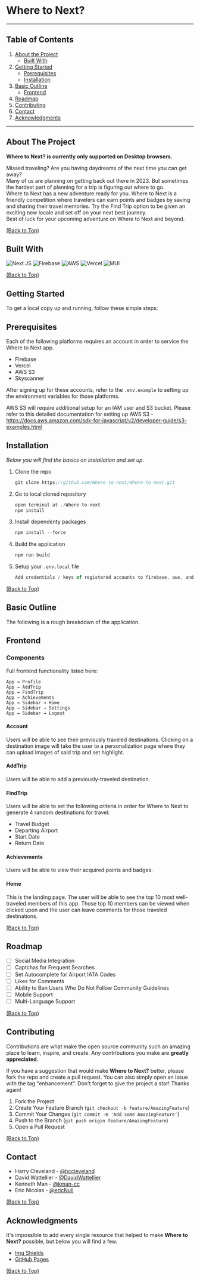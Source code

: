 
# Where to Next?

---

## Table of Contents
1. [About the Project](#about-the-project)
    - [Built With](#built-with)
2. [Getting Started](#getting-started)
    - [Prerequisites](#prerequisites)
    - [Installation](#installation)
3. [Basic Outline](#basic-outline)
    - [Frontend](#frontend)
4. [Roadmap](#roadmap)
5. [Contributing](#contributing)
6. [Contact](#contact)
7. [Acknowledgments](#acknowledgments)

---

## About The Project

**Where to Next? is currently only supported on Desktop browsers.**

Missed traveling? Are you having daydreams of the next time you can get away?  
Many of us are planning on getting back out there in 2023. But sometimes the hardest part of planning for a trip is figuring out where to go.  
Where to Next has a new adventure ready for you. Where to Next is a friendly competition where travelers can earn points and badges by saving and sharing their travel memories. Try the Find Trip option to be given an exciting new locale and set off on your next best journey.  
Best of luck for your upcoming adventure on Where to Next and beyond.

[(Back to Top)](#where-to-next)

## Built With
![Next JS](https://img.shields.io/badge/Next-black?style=for-the-badge&logo=next.js&logoColor=white)
![Firebase](https://img.shields.io/badge/Firebase-039BE5?style=for-the-badge&logo=Firebase&logoColor=white)
![AWS](https://img.shields.io/badge/AWS-%23FF9900.svg?style=for-the-badge&logo=amazon-aws&logoColor=white)
![Vercel](https://img.shields.io/badge/vercel-%23000000.svg?style=for-the-badge&logo=vercel&logoColor=white)
![MUI](https://img.shields.io/badge/MUI-%230081CB.svg?style=for-the-badge&logo=mui&logoColor=white)

[(Back to Top)](#where-to-next)

## Getting Started
To get a local copy up and running, follow these simple steps:

## Prerequisites
Each of the following platforms requires an account in order to service the Where to Next app.

- Firebase
- Vercel
- AWS S3
- Skyscanner

After signing up for these accounts, refer to the `.env.example` to setting up the environment variables for those platforms.

AWS S3 will require additional setup for an IAM user and S3 bucket.  Please refer to this detailed documentation for setting up AWS S3 - https://docs.aws.amazon.com/sdk-for-javascript/v2/developer-guide/s3-examples.html

## Installation
*Below you will find the basics on installation and set up.*

1. Clone the repo
   ```js
   git clone https://github.com/Where-to-next/Where-to-next.git
   ```
2. Go to local cloned repository
   ```js
   open terminal at ./Where-to-next
   npm install
   ```
3. Install dependenty packages
   ```js
   npm install --force
   ```
4. Build the application
   ```js
   npm run build
   ```
5. Setup your `.env.local` file
   ```js
   Add credentials / keys of registered accounts to firebase, aws, and skyscanner
   ```

[(Back to Top)](#where-to-next)

## Basic Outline
The following is a rough breakdown of the application.

## Frontend

### Components
Full frontend functionality listed here:

    App → Profile
    App → AddTrip
    App → FindTrip
    App → Achievements
    App → Sidebar → Home
    App → Sidebar → Settings
    App → Sidebar → Logout

#### Account
Users will be able to see their previously traveled destinations.  Clicking on a destination image will take the user to a personalization page where they can upload images of said trip and set highlight.

#### AddTrip
Users will be able to add a previously-traveled destination.

#### FindTrip
Users will be able to set the following criteria in order for Where to Next to generate 4 random destinations for travel:
- Travel Budget
- Departing Airport
- Start Date
- Return Date

#### Achievements
Users will be able to view their acquired points and badges.

#### Home
This is the landing page.  The user will be able to see the top 10 most well-traveled members of this app.  Those top 10 members can be viewed when clicked upon and the user can leave comments for those traveled destinations.

[(Back to Top)](#where-to-next)

## Roadmap
- [ ] Social Media Integration
- [ ] Captchas for Frequent Searches
- [ ] Set Autocomplete for Airport IATA Codes
- [ ] Likes for Comments
- [ ] Ability to Ban Users Who Do Not Follow Community Guidelines
- [ ] Mobile Support
- [ ] Multi-Language Support

[(Back to Top)](#where-to-next)

## Contributing
Contributions are what make the open source community such an amazing place to learn, inspire, and create. Any contributions you make are **greatly appreciated**.

If you have a suggestion that would make **Where to Next?** better, please fork the repo and create a pull request. You can also simply open an issue with the tag "enhancement".
Don't forget to give the project a star! Thanks again!

1. Fork the Project
2. Create Your Feature Branch (`git checkout -b feature/AmazingFeature`)
3. Commit Your Changes (`git commit -m 'Add some AmazingFeature'`)
4. Push to the Branch (`git push origin feature/AmazingFeature`)
5. Open a Pull Request

[(Back to Top)](#where-to-next)

## Contact
- Harry Cleveland - [@hccleveland](https://github.com/hccleveland)
- David Wattellier - [@DavidWattellier](https://github.com/DavidWattellier)
- Kenneth Man - [@kman-cc](https://github.com/kman-cc)
- Eric Nicolas - [@ericNull](https://github.com/ericNull)

[(Back to Top)](#where-to-next)

## Acknowledgments
It's impossible to add every single resource that helped to make **Where to Next?** possible, but below you will find a few.

- [Img Shields](https://shields.io)
- [GitHub Pages](https://pages.github.com)

[(Back to Top)](#where-to-next)
